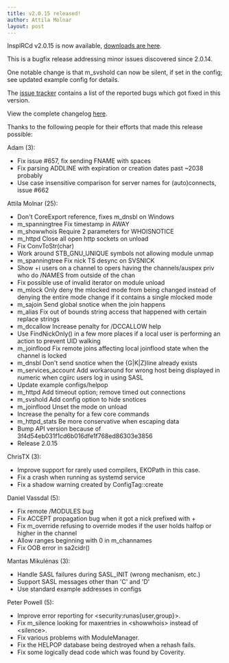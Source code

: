 ```yaml
---
title: v2.0.15 released!
author: Attila Molnar
layout: post
---
```


InspIRCd v2.0.15 is now available, [downloads are here](https://github.com/inspircd/inspircd/releases).


This is a bugfix release addressing minor issues discovered since 2.0.14.

One notable change is that m_svshold can now be silent, if set in the config; see updated example config for details.


The [issue tracker](https://github.com/inspircd/inspircd/issues?milestone=12&state=closed) contains a list of the reported bugs which got fixed in this version.


View the complete changelog [here](https://github.com/inspircd/inspircd/compare/v2.0.14...v2.0.15).


Thanks to the following people for their efforts that made this release possible:


Adam (3):

  - Fix issue #657, fix sending FNAME with spaces
  - Fix parsing ADDLINE with expiration or creation dates past ~2038 probably
  - Use case insensitive comparison for server names for (auto)connects, issue #662

Attila Molnar (25):

  - Don't CoreExport reference, fixes m_dnsbl on Windows
  - m_spanningtree Fix timestamp in AWAY
  - m_showwhois Require 2 parameters for WHOISNOTICE
  - m_httpd Close all open http sockets on unload
  - Fix ConvToStr(char)
  - Work around STB_GNU_UNIQUE symbols not allowing module unmap
  - m_spanningtree Fix nick TS desync on SVSNICK
  - Show +i users on a channel to opers having the channels/auspex priv who do /NAMES from outside of the chan
  - Fix possible use of invalid iterator on module unload
  - m_mlock Only deny the mlocked mode from being changed instead of denying the entire mode change if it contains a single mlocked mode
  - m_sajoin Send global snotice when the join happens
  - m_alias Fix out of bounds string access that happened with certain replace strings
  - m_dccallow Increase penalty for /DCCALLOW help
  - Use FindNickOnly() in a few more places if a local user is performing an action to prevent UID walking
  - m_joinflood Fix remote joins affecting local joinflood state when the channel is locked
  - m_dnsbl Don't send snotice when the {G|K|Z}line already exists
  - m_services_account Add workaround for wrong host being displayed in numeric when cgiirc users log in using SASL
  - Update example configs/helpop
  - m_httpd Add timeout option; remove timed out connections
  - m_svshold Add config option to hide snotices
  - m_joinflood Unset the mode on unload
  - Increase the penalty for a few core commands
  - m_httpd_stats Be more conservative when escaping data
  - Bump API version because of 3f4d54eb031f1cd6b016dfe1f768ed86303e3856
  - Release 2.0.15

ChrisTX (3):

  - Improve support for rarely used compilers, EKOPath in this case.
  - Fix a crash when running as systemd service
  - Fix a shadow warning created by ConfigTag::create

Daniel Vassdal (5):

  - Fix remote /MODULES bug
  - Fix ACCEPT propagation bug when it got a nick prefixed with +
  - Fix m_override refusing to override modes if the user holds halfop or higher in the channel
  - Allow ranges beginning with 0 in m_channames
  - Fix OOB error in sa2cidr()

Mantas Mikulėnas (3):

  - Handle SASL failures during SASL_INIT (wrong mechanism, etc.)
  - Support SASL messages other than 'C' and 'D'
  - Use standard example addresses in configs

Peter Powell (5):

  - Improve error reporting for &lt;security:runas{user,group}&gt;.
  - Fix m_silence looking for maxentries in &lt;showwhois&gt; instead of &lt;silence&gt;.
  - Fix various problems with ModuleManager.
  - Fix the HELPOP database being destroyed when a rehash fails.
  - Fix some logically dead code which was found by Coverity.
